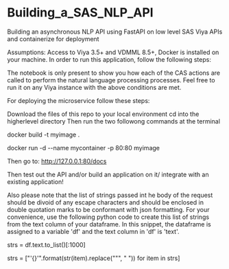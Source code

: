 # Building_a_SAS_NLP_API
Building an asynchronous NLP API using FastAPI on low level SAS Viya APIs and containerize for deployment

Assumptions: Access to Viya 3.5+ and VDMML 8.5+, Docker is installed on your machine. In order to run this application, follow the following steps:

The notebook is only present to show you how each of the CAS actions are called to perform the natural language processing processes. Feel free to run it on any Viya instance with the above conditions are met.

For deploying the microservice follow these steps:

Download the files of this repo to your local environment
cd into the higherlevel directory 
Then run the two followong commands at the terminal 

docker build -t myimage .        

docker run -d --name mycontainer -p 80:80 myimage

Then go to:
http://127.0.0.1:80/docs

Then test out the API and/or build an application on it/ integrate with an existing application!

Also please note that the list of strings passed int he body of the request should be divoid of any escape characters and should be enclosed in double quotation marks to be conformant with json formatting. For your convenience, use the following python code to create this list of strings from the text column of your dataframe. In this snippet, the dataframe is assigned to a variable 'df' and the text column in 'df' is 'text'.

strs = df.text.to_list()[:1000] 


strs = ["'{}'".format(str(item).replace("\"", " ")) for item in strs]
